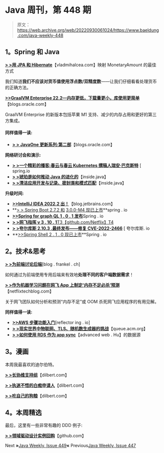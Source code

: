 # Java 周刊，第 448 期

> 原文：<https://web.archive.org/web/20220930061024/https://www.baeldung.com/java-weekly-448>

## 1。Spring 和 Java

[**> >用 JPA 和 Hibernate**](https://web.archive.org/web/20220809005504/https://vladmihalcea.com/monetaryamount-jpa-hibernate/)【vladmihalcea.com】映射 MonetaryAmount 的最佳方式

我们知道**我们不应该对货币值使用浮点数/双精度数**——让我们仔细看看处理货币的正确方法。

[**>>GraalVM Enterprise 22.2—内存更低，下载量更小，库使用更简单**](https://web.archive.org/web/20220809005504/https://blogs.oracle.com/java/post/graalvm-enterprise-222)【blogs.oracle.com】

GraalVM Enterprise 的新版本包括苹果 M1 支持、减少的内存占用和更好的第三方集成。

#### 同样值得一读:

*   [**> > JavaOne 更新系列:第二部**](https://web.archive.org/web/20220809005504/https://blogs.oracle.com/java/post/javaone-update-series-part-2)【blogs.oracle.com】

**网络研讨会和演示:**

*   [**> >一个精彩的播客:春云与春云 Kubernetes 撰稿人瑞安·巴克斯特**](https://web.archive.org/web/20220809005504/https://spring.io/blog/2022/07/21/a-bootiful-podcast-spring-cloud-and-spring-cloud-kubernetes-contributor-ryan-baxter) [ spring.io
*   [**> >琥珀是如何推动 Java 的进化的**](https://web.archive.org/web/20220809005504/https://inside.java/2022/07/21/devnexus-how-amber-is-driving-java-evolution/)【inside.java】
*   [**> >清洁应用开发与记录、密封类和模式匹配**](https://web.archive.org/web/20220809005504/https://inside.java/2022/07/19/devnexus-clean-app-development/)【inside.java】

**升级时间:**

*   [**>>IntelliJ IDEA 2022.2 出！**](https://web.archive.org/web/20220809005504/https://blog.jetbrains.com/idea/2022/07/intellij-idea-2022-2/)【blog.jetbrains.com】
*   **[> > Spring Boot 2.7.2 和](https://web.archive.org/web/20220809005504/https://spring.io/blog/2022/07/21/spring-boot-2-7-2-available-now) [3.0.0-M4 现已上市](https://web.archive.org/web/20220809005504/https://spring.io/blog/2022/07/21/spring-boot-3-0-0-m4-available-now)**spring . io
*   [**>>Spring for graph QL 1 . 0 . 1 发布**](https://web.archive.org/web/20220809005504/https://spring.io/blog/2022/07/20/spring-for-graphql-1-0-1-released)Spring . io
*   [**> >网飞指挥 v 3 . 10 . 1**T3【github.com/Netflix】T4](https://web.archive.org/web/20220809005504/https://github.com/Netflix/conductor/releases)
*   [**> >夸尔库斯 2.10.3 .最终发布——修复 CVE-2022-2466**](https://web.archive.org/web/20220809005504/https://quarkus.io/blog/quarkus-2-10-3-final-released/) [ 夸尔库斯. io
*   **[>>Spring Shell 2 . 1 . 0 现已上市](https://web.archive.org/web/20220809005504/https://spring.io/blog/2022/07/25/spring-shell-2-1-0-is-now-available)**Spring . io

## 2。技术&思考

[**> >为前端讨论后端**](https://web.archive.org/web/20220809005504/https://blog.frankel.ch/backend-for-frontend/)[blog . frankel . ch]

如何通过为前端使用专用后端来有效地**处理不同的客户端数据需求**！

[**> >作为机器学习问题在网飞 App 上制定‘内存不足必杀’预测**](https://web.archive.org/web/20220809005504/https://netflixtechblog.com/formulating-out-of-memory-kill-prediction-on-the-netflix-app-as-a-machine-learning-problem-989599029109)【netflixtechblog.com】

关于网飞团队如何分析和预测“内存不足”或 OOM 杀死网飞应用程序的有用见解。

**同样值得一读:**

*   [**>>AWS 步骤功能入门**](https://web.archive.org/web/20220809005504/https://reflectoring.io/getting-started-with-aws-step-functions-tutorial/)[reflector ing . io]
*   [**> >现实世界中物联网、TLS、随机数生成器的挑战**](https://web.archive.org/web/20220809005504/https://queue.acm.org/detail.cfm?id=3546933)【queue.acm.org】
*   [**> >如何使用 RDS 作为 app sync**](https://web.archive.org/web/20220809005504/https://advancedweb.hu/how-to-use-rds-as-a-data-source-for-appsync/)【advanced web . Hu】的数据源

## 3。漫画

本周我最喜欢的迪尔伯特。

[**> >长协维支持组**](https://web.archive.org/web/20220809005504/https://dilbert.com/strip/2022-07-28)【dilbert.com】

[**> >执迷不悟的白痴申请人**](https://web.archive.org/web/20220809005504/https://dilbert.com/strip/2022-07-26)【dilbert.com】

[**> >吃自己的狗粮**](https://web.archive.org/web/20220809005504/https://dilbert.com/strip/2022-07-24)【dilbert.com】

## 4。本周精选

最后，这里有一些非常有趣的 DDD 例子:

[**> >领域驱动设计实例回购**](https://web.archive.org/web/20220809005504/https://github.com/ddd-by-examples/library)【github.com】

Next **»**[Java Weekly, Issue 449](/web/20220809005504/https://www.baeldung.com/java-weekly-449)**«** Previous[Java Weekly, Issue 447](/web/20220809005504/https://www.baeldung.com/java-weekly-447)